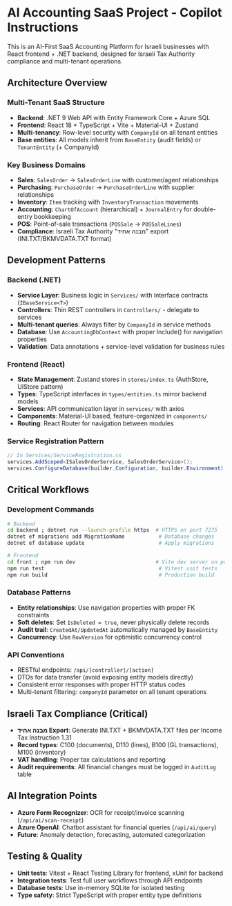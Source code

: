 # AI Accounting SaaS Project - Copilot Instructions

This is an AI-First SaaS Accounting Platform for Israeli businesses with React frontend + .NET backend, designed for Israeli Tax Authority compliance and multi-tenant operations.

## Architecture Overview

### Multi-Tenant SaaS Structure
- **Backend**: .NET 9 Web API with Entity Framework Core + Azure SQL
- **Frontend**: React 18 + TypeScript + Vite + Material-UI + Zustand
- **Multi-tenancy**: Row-level security with `CompanyId` on all tenant entities
- **Base entities**: All models inherit from `BaseEntity` (audit fields) or `TenantEntity` (+ CompanyId)

### Key Business Domains
- **Sales**: `SalesOrder` → `SalesOrderLine` with customer/agent relationships
- **Purchasing**: `PurchaseOrder` → `PurchaseOrderLine` with supplier relationships  
- **Inventory**: `Item` tracking with `InventoryTransaction` movements
- **Accounting**: `ChartOfAccount` (hierarchical) + `JournalEntry` for double-entry bookkeeping
- **POS**: Point-of-sale transactions (`POSSale` → `POSSaleLines`)
- **Compliance**: Israeli Tax Authority "מבנה אחיד" export (INI.TXT/BKMVDATA.TXT format)

## Development Patterns

### Backend (.NET)
- **Service Layer**: Business logic in `Services/` with interface contracts (`IBaseService<T>`)
- **Controllers**: Thin REST controllers in `Controllers/` - delegate to services
- **Multi-tenant queries**: Always filter by `CompanyId` in service methods
- **Database**: Use `AccountingDbContext` with proper Include() for navigation properties
- **Validation**: Data annotations + service-level validation for business rules

### Frontend (React)
- **State Management**: Zustand stores in `stores/index.ts` (AuthStore, UIStore pattern)
- **Types**: TypeScript interfaces in `types/entities.ts` mirror backend models
- **Services**: API communication layer in `services/` with axios
- **Components**: Material-UI based, feature-organized in `components/`
- **Routing**: React Router for navigation between modules

### Service Registration Pattern
```csharp
// In Services/ServiceRegistration.cs
services.AddScoped<ISalesOrderService, SalesOrderService>();
services.ConfigureDatabase(builder.Configuration, builder.Environment);
```

## Critical Workflows

### Development Commands
```bash
# Backend
cd backend ; dotnet run --launch-profile https  # HTTPS on port 7275
dotnet ef migrations add MigrationName           # Database changes
dotnet ef database update                        # Apply migrations

# Frontend  
cd front ; npm run dev                          # Vite dev server on port 5173
npm run test                                     # Vitest unit tests
npm run build                                    # Production build
```

### Database Patterns
- **Entity relationships**: Use navigation properties with proper FK constraints
- **Soft deletes**: Set `IsDeleted = true`, never physically delete records
- **Audit trail**: `CreatedAt/UpdatedAt` automatically managed by `BaseEntity`
- **Concurrency**: Use `RowVersion` for optimistic concurrency control

### API Conventions
- RESTful endpoints: `/api/[controller]/[action]`
- DTOs for data transfer (avoid exposing entity models directly)
- Consistent error responses with proper HTTP status codes
- Multi-tenant filtering: `companyId` parameter on all tenant operations

## Israeli Tax Compliance (Critical)
- **מבנה אחיד Export**: Generate INI.TXT + BKMVDATA.TXT files per Income Tax Instruction 1.31
- **Record types**: C100 (documents), D110 (lines), B100 (GL transactions), M100 (inventory)
- **VAT handling**: Proper tax calculations and reporting
- **Audit requirements**: All financial changes must be logged in `AuditLog` table

## AI Integration Points
- **Azure Form Recognizer**: OCR for receipt/invoice scanning (`/api/ai/scan-receipt`)
- **Azure OpenAI**: Chatbot assistant for financial queries (`/api/ai/query`)
- **Future**: Anomaly detection, forecasting, automated categorization

## Testing & Quality
- **Unit tests**: Vitest + React Testing Library for frontend, xUnit for backend
- **Integration tests**: Test full user workflows through API endpoints
- **Database tests**: Use in-memory SQLite for isolated testing
- **Type safety**: Strict TypeScript with proper entity type definitions
